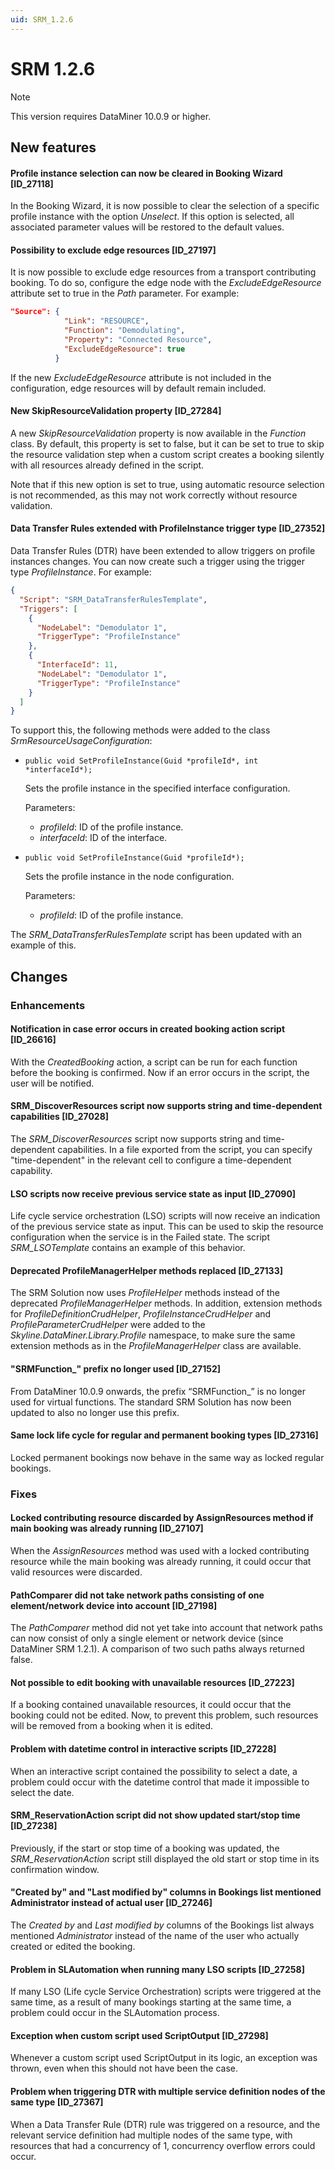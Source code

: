 ```yaml
---
uid: SRM_1.2.6
---
```


# SRM 1.2.6

> [!NOTE]
> This version requires DataMiner 10.0.9 or higher.

## New features

#### Profile instance selection can now be cleared in Booking Wizard \[ID_27118\]

In the Booking Wizard, it is now possible to clear the selection of a specific profile instance with the option *Unselect*. If this option is selected, all associated parameter values will be restored to the default values.

#### Possibility to exclude edge resources \[ID_27197\]

It is now possible to exclude edge resources from a transport contributing booking. To do so, configure the edge node with the *ExcludeEdgeResource* attribute set to true in the *Path* parameter. For example:

```json
"Source": {
            "Link": "RESOURCE",
            "Function": "Demodulating",
            "Property": "Connected Resource",
            "ExcludeEdgeResource": true
          }
```

If the new *ExcludeEdgeResource* attribute is not included in the configuration, edge resources will by default remain included.

#### New SkipResourceValidation property \[ID_27284\]

A new *SkipResourceValidation* property is now available in the *Function* class. By default, this property is set to false, but it can be set to true to skip the resource validation step when a custom script creates a booking silently with all resources already defined in the script.

Note that if this new option is set to true, using automatic resource selection is not recommended, as this may not work correctly without resource validation.

#### Data Transfer Rules extended with ProfileInstance trigger type \[ID_27352\]

Data Transfer Rules (DTR) have been extended to allow triggers on profile instances changes. You can now create such a trigger using the trigger type *ProfileInstance*. For example:

```json
{
  "Script": "SRM_DataTransferRulesTemplate",
  "Triggers": [
    {
      "NodeLabel": "Demodulator 1",
      "TriggerType": "ProfileInstance"
    },
    {
      "InterfaceId": 11,
      "NodeLabel": "Demodulator 1",
      "TriggerType": "ProfileInstance"
    }
  ]
}
```

To support this, the following methods were added to the class *SrmResourceUsageConfiguration*:

- `public void SetProfileInstance(Guid *profileId*, int *interfaceId*);`

  Sets the profile instance in the specified interface configuration.

  Parameters:

  - *profileId*: ID of the profile instance.
  - *interfaceId*: ID of the interface.

- `public void SetProfileInstance(Guid *profileId*);`

  Sets the profile instance in the node configuration.

  Parameters:

  - *profileId*: ID of the profile instance.

The *SRM_DataTransferRulesTemplate* script has been updated with an example of this.

## Changes

### Enhancements

#### Notification in case error occurs in created booking action script \[ID_26616\]

With the *CreatedBooking* action, a script can be run for each function before the booking is confirmed. Now if an error occurs in the script, the user will be notified.

#### SRM_DiscoverResources script now supports string and time-dependent capabilities \[ID_27028\]

The *SRM_DiscoverResources* script now supports string and time-dependent capabilities. In a file exported from the script, you can specify "time-dependent" in the relevant cell to configure a time-dependent capability.

#### LSO scripts now receive previous service state as input \[ID_27090\]

Life cycle service orchestration (LSO) scripts will now receive an indication of the previous service state as input. This can be used to skip the resource configuration when the service is in the Failed state. The script *SRM_LSOTemplate* contains an example of this behavior.

#### Deprecated ProfileManagerHelper methods replaced \[ID_27133\]

The SRM Solution now uses *ProfileHelper* methods instead of the deprecated *ProfileManagerHelper* methods. In addition, extension methods for *ProfileDefinitionCrudHelper*, *ProfileInstanceCrudHelper* and *ProfileParameterCrudHelper* were added to the *Skyline.DataMiner.Library.Profile* namespace, to make sure the same extension methods as in the *ProfileManagerHelper* class are available.

#### "SRMFunction\_" prefix no longer used \[ID_27152\]

From DataMiner 10.0.9 onwards, the prefix “SRMFunction\_” is no longer used for virtual functions. The standard SRM Solution has now been updated to also no longer use this prefix.

#### Same lock life cycle for regular and permanent booking types \[ID_27316\]

Locked permanent bookings now behave in the same way as locked regular bookings.

### Fixes

#### Locked contributing resource discarded by AssignResources method if main booking was already running \[ID_27107\]

When the *AssignResources* method was used with a locked contributing resource while the main booking was already running, it could occur that valid resources were discarded.

#### PathComparer did not take network paths consisting of one element/network device into account \[ID_27198\]

The *PathComparer* method did not yet take into account that network paths can now consist of only a single element or network device (since DataMiner SRM 1.2.1). A comparison of two such paths always returned false.

#### Not possible to edit booking with unavailable resources \[ID_27223\]

If a booking contained unavailable resources, it could occur that the booking could not be edited. Now, to prevent this problem, such resources will be removed from a booking when it is edited.

#### Problem with datetime control in interactive scripts \[ID_27228\]

When an interactive script contained the possibility to select a date, a problem could occur with the datetime control that made it impossible to select the date.

#### SRM_ReservationAction script did not show updated start/stop time \[ID_27238\]

Previously, if the start or stop time of a booking was updated, the *SRM_ReservationAction* script still displayed the old start or stop time in its confirmation window.

#### "Created by" and "Last modified by" columns in Bookings list mentioned Administrator instead of actual user \[ID_27246\]

The *Created by* and *Last modified by* columns of the Bookings list always mentioned *Administrator* instead of the name of the user who actually created or edited the booking.

#### Problem in SLAutomation when running many LSO scripts \[ID_27258\]

If many LSO (Life cycle Service Orchestration) scripts were triggered at the same time, as a result of many bookings starting at the same time, a problem could occur in the SLAutomation process.

#### Exception when custom script used ScriptOutput \[ID_27298\]

Whenever a custom script used ScriptOutput in its logic, an exception was thrown, even when this should not have been the case.

#### Problem when triggering DTR with multiple service definition nodes of the same type \[ID_27367\]

When a Data Transfer Rule (DTR) rule was triggered on a resource, and the relevant service definition had multiple nodes of the same type, with resources that had a concurrency of 1, concurrency overflow errors could occur.
